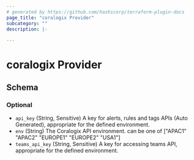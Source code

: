 ```yaml
---
# generated by https://github.com/hashicorp/terraform-plugin-docs
page_title: "coralogix Provider"
subcategory: ""
description: |-
  
---
```


# coralogix Provider





<!-- schema generated by tfplugindocs -->
## Schema

### Optional

- `api_key` (String, Sensitive) A key for alerts, rules and tags APIs (Auto Generated), appropriate for the defined environment.
- `env` (String) The Coralogix API environment. can be one of ["APAC1" "APAC2" "EUROPE1" "EUROPE2" "USA1"]
- `teams_api_key` (String, Sensitive) A key for accessing teams API, appropriate for the defined environment.
